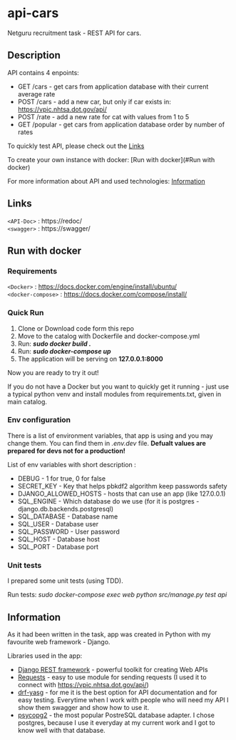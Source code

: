 # api-cars
Netguru recruitment task - REST API for cars.

## Description
API contains 4 enpoints:
* GET /cars - get cars from application database with their current average rate
* POST /cars - add a new car, but only if car exists in: https://vpic.nhtsa.dot.gov/api/
* POST /rate - add a new rate for cat with values from 1 to 5
* GET /popular - get cars from application database order by number of rates

To quickly test API, please check out the [Links](#Links)

To create your own instance with docker: [Run with docker](#Run with docker)

For more information about API and used technologies: [Information](#Information)

## Links
`<API-Doc>` : https://redoc/ <br />
`<swagger>` : https://swagger/

## Run with docker

### Requirements
`<Docker>` : https://docs.docker.com/engine/install/ubuntu/ <br />
`<docker-compose>` : https://docs.docker.com/compose/install/

### Quick Run
1. Clone or Download code form this repo
2. Move to the catalog with Dockerfile and docker-compose.yml
3. Run: ***sudo docker build .***
4. Run: ***sudo docker-compose up***
5. The application will be serving on __127.0.0.1:8000__

Now you are ready to try it out!

If you do not have a Docker but you want to quickly get it running - just use a typical python venv and install modules from requirements.txt, given in main catalog.

### Env configuration
There is a list of environment variables, that app is using and you may change them.
You can find them in _.env.dev_ file. ****Defualt values are prepared for devs not for a production!****

List of env variables with short description :
* DEBUG - 1 for true, 0 for false
* SECRET_KEY - Key that helps pbkdf2 algorithm keep passwords safety
* DJANGO_ALLOWED_HOSTS - hosts that can use an app (like 127.0.0.1)
* SQL_ENGINE - Which database do we use (for it is postgres - django.db.backends.postgresql)
* SQL_DATABASE - Database name
* SQL_USER - Database user
* SQL_PASSWORD - User password
* SQL_HOST - Database host
* SQL_PORT - Database port


### Unit tests
I prepared some unit tests (using TDD).

Run tests: *_sudo docker-compose exec web python src/manage.py test api_*

## Information
As it had been written in the task, app was created in Python with my favourite web framework - Django.

Libraries used in the app:
* [Django REST framework](https://www.django-rest-framework.org/) - powerful toolkit for creating Web APIs
* [Requests](https://pypi.org/project/requests/) - easy to use module for sending requests (I used it to connect with https://vpic.nhtsa.dot.gov/api/)
* [drf-yasg](https://drf-yasg.readthedocs.io/en/stable/) - for me it is the best option for API documentation and for easy testing. Everytime when I work with people who will need my API I show them swagger and show how to use it.
* [psycopg2](https://pypi.org/project/psycopg2/) - the most popular PostreSQL database adapter. I chose postgres, because I use it everyday at my current work and I got to know well with that database.

